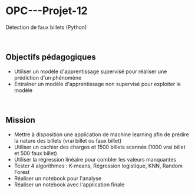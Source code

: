 # OPC---Projet-12
Détection de faux billets (Python)

<br>

Objectifs pédagogiques
-----
- Utiliser un modèle d'apprentissage supervisé pour réaliser une prédiction d'un phénomène
- Entraîner un modèle d'apprentissage non supervisé pour exploiter le modèle
  
<br>

Mission
-----
- Mettre à disposition une application de machine learning afin de prédire la nature des billets (vrai billet ou faux billet)
- Utiliser un cachier des charges et 1500 billets scannés (1000 vrai billet et 500 faux billet)
- Utiliser la régression linéaire pour combler les valeurs manquantes
- Tester 4 algorithmes : K-means, Régression logistique, KNN, Random Forest
- Réaliser un notebook pour l'analyse
- Réaliser un notebook avec l'application finale
